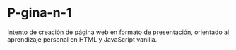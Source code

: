 # P-gina-n-1
Intento de creación de página web en formato de presentación, orientado al aprendizaje personal en HTML y JavaScript vanilla.
